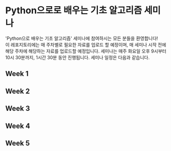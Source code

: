 # Python으로로 배우는 기초 알고리즘 세미나
'Python으로 배우는 기초 알고리즘' 세미나에 참여하시는 모든 분들을 환영합니다!  
이 레포지토리에는 매 주차별로 필요한 자료를 업로드 할 예정이며,
매 세미나 시작 전에 해당 주차에 해당하는 자료를 업로드할 예정입니다. 
세미나는 매주 화요일 오후 9시부터 10시 30분까지, 1시간 30분 동안 진행됩니다. 세미나 일정은 다음과 같습니다.  

## Week 1

## Week 2

## Week 3

## Week 4

## Week 5